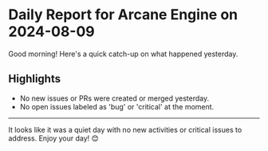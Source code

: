 # Daily Report for Arcane Engine on 2024-08-09

Good morning! Here's a quick catch-up on what happened yesterday.

## Highlights
- No new issues or PRs were created or merged yesterday.
- No open issues labeled as 'bug' or 'critical' at the moment.

---

It looks like it was a quiet day with no new activities or critical issues to address. Enjoy your day! 😊
